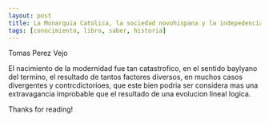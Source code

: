 ```yaml
---
layout: post
title: La Monarquia Catolica, la sociedad novohispana y la indepedencia
tags: [conocimiento, libro, saber, historia]
---
```


Tomas Perez Vejo

<!--more-->

El nacimiento de la modernidad fue tan catastrofico, en el sentido baylyano del termino, 
el resultado de tantos factores diversos, en muchos casos divergentes y contrcdictorioes, que este bien podria ser 
considera mas una extravagancia improbable que el resultado de una evolucion lineal logica.

Thanks for reading!